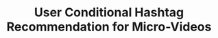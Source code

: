 ---
which: conference
is_first: false
title: User Conditional Hashtag Recommendation for Micro-Videos
authors: Shang Liu, <strong>Jiayi Xie</strong>, Cong Zou, Zhenzhong Chen
pub_name: IEEE International Conference on Multimedia and Expo
pub_abbr: ICME
year: 2020
month: 7
yymm: 2007
others: Oral Presentation
paper_url: https://ieeexplore.ieee.org/document/9102824
bib_url: https://dblp.uni-trier.de/rec/conf/icmcs/LiuXZC20.html?view=bibtex
---